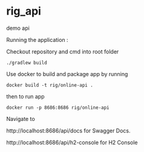# rig_api
demo api

Running the application : 

Checkout repository and cmd into root folder  

` ./gradlew build `

Use docker to build and package app by running

` docker build -t rig/online-api . `

then to run app

` docker run -p 8686:8686 rig/online-api `

Navigate to 

http://localhost:8686/api/docs for Swagger Docs.


http://localhost:8686/api/h2-console for H2 Console